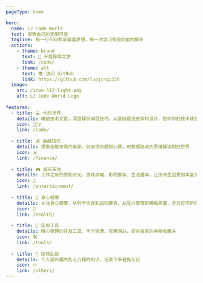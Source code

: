 ```yaml
---
pageType: home

hero:
  name: LJ Code World
  text: 探索自己的无限可能
  tagline: 每一行代码都承载着梦想，每一次学习都是向前的脚步
  actions:
    - theme: brand
      text: 🚀 开启探索之旅
      link: /code/
    - theme: alt
      text: 📚 访问 GitHub
      link: https://github.com/luojing1336
  image:
    src: /icon-512-light.png
    alt: LJ Code World Logo
    
features:
  - title: 💻 代码世界
    details: 精选技术文章，深度解析编程技巧，从基础语法到架构设计，陪伴你的技术成长之路
    icon: 🏃🏻‍♀️
    link: /code/
    
  - title: 💰 金融知识
    details: 探索金融市场的奥秘，分享投资理财心得，用数据驱动的思维解读财经世界
    icon: 📊
    link: /finance/
    
  - title: 🎮 娱乐天地
    details: 工作之余的放松时光，游戏攻略、影视推荐、生活趣事，让技术生活更加丰富多彩
    icon: 🎨
    link: /entertainment/
    
  - title: 🧘 身心健康
    details: 关注身心健康，从科学饮食到运动健身，从压力管理到睡眠质量，全方位守护你的健康生活
    icon: 🌱
    link: /health/
    
  - title: 🔗 实用工具
    details: 精心整理的开发工具、学习资源、实用网站，提升效率的神器收藏夹
    icon: 🛠️
    link: /tools/
    
  - title: 🌟 杂物乱谈
    details: 个人感兴趣的乱七八糟的知识，记录下来避免忘记
    icon: 🔥
    link: /others/
---
```

